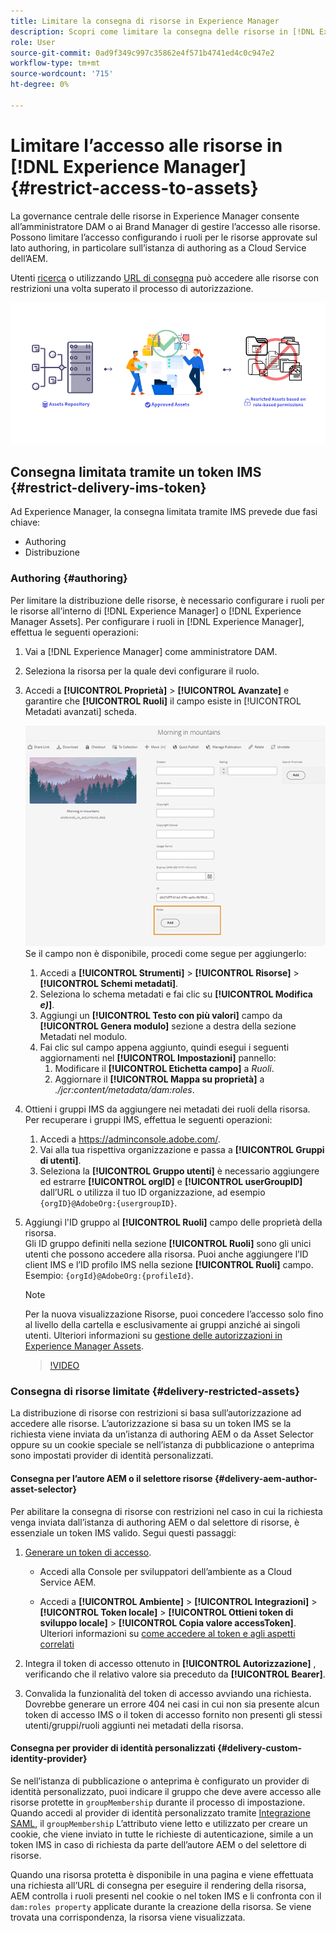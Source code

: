 ```yaml
---
title: Limitare la consegna di risorse in Experience Manager
description: Scopri come limitare la consegna delle risorse in [!DNL Experience Manager].
role: User
source-git-commit: 0ad9f349c997c35862e4f571b4741ed4c0c947e2
workflow-type: tm+mt
source-wordcount: '715'
ht-degree: 0%

---
```


# Limitare l’accesso alle risorse in [!DNL Experience Manager] {#restrict-access-to-assets}

La governance centrale delle risorse in Experience Manager consente all’amministratore DAM o ai Brand Manager di gestire l’accesso alle risorse. Possono limitare l’accesso configurando i ruoli per le risorse approvate sul lato authoring, in particolare sull’istanza di authoring as a Cloud Service dell’AEM.

Utenti [ricerca](search-assets-api.md) o utilizzando [URL di consegna](deliver-assets-apis.md) può accedere alle risorse con restrizioni una volta superato il processo di autorizzazione.

![Accesso limitato alle risorse](/help/assets/assets/restricted-access.png)

## Consegna limitata tramite un token IMS {#restrict-delivery-ims-token}

Ad Experience Manager, la consegna limitata tramite IMS prevede due fasi chiave:

* Authoring
* Distribuzione

### Authoring {#authoring}

Per limitare la distribuzione delle risorse, è necessario configurare i ruoli per le risorse all’interno di [!DNL Experience Manager] o [!DNL Experience Manager Assets]. Per configurare i ruoli in [!DNL Experience Manager], effettua le seguenti operazioni:

1. Vai a [!DNL Experience Manager] come amministratore DAM.
1. Seleziona la risorsa per la quale devi configurare il ruolo.
1. Accedi a **[!UICONTROL Proprietà]** > **[!UICONTROL Avanzate]** e garantire che **[!UICONTROL Ruoli]** il campo esiste in [!UICONTROL Metadati avanzati] scheda.

   ![Metadati dei ruoli](/help/assets/assets/roles_metadata.jpg)
Se il campo non è disponibile, procedi come segue per aggiungerlo:

   1. Accedi a **[!UICONTROL Strumenti]** > **[!UICONTROL Risorse]** > **[!UICONTROL Schemi metadati]**.
   1. Seleziona lo schema metadati e fai clic su **[!UICONTROL Modifica _e)_]**.
   1. Aggiungi un **[!UICONTROL Testo con più valori]** campo da **[!UICONTROL Genera modulo]** sezione a destra della sezione Metadati nel modulo.
   1. Fai clic sul campo appena aggiunto, quindi esegui i seguenti aggiornamenti nel  **[!UICONTROL Impostazioni]** pannello:
      1. Modificare il **[!UICONTROL Etichetta campo]** a _Ruoli_.
      1. Aggiornare il **[!UICONTROL Mappa su proprietà]** a _./jcr:content/metadata/dam:roles_.

1. Ottieni i gruppi IMS da aggiungere nei metadati dei ruoli della risorsa. Per recuperare i gruppi IMS, effettua le seguenti operazioni:
   1. Accedi a https://adminconsole.adobe.com/.
   1. Vai alla tua rispettiva organizzazione e passa a **[!UICONTROL Gruppi di utenti]**.
   1. Seleziona la **[!UICONTROL Gruppo utenti]** è necessario aggiungere ed estrarre **[!UICONTROL orgID]** e **[!UICONTROL userGroupID]** dall’URL o utilizza il tuo ID organizzazione, ad esempio `{orgID}@AdobeOrg:{usergroupID}`.

1. Aggiungi l&#39;ID gruppo al **[!UICONTROL Ruoli]** campo delle proprietà della risorsa. <br>
Gli ID gruppo definiti nella sezione **[!UICONTROL Ruoli]** sono gli unici utenti che possono accedere alla risorsa. Puoi anche aggiungere l’ID client IMS e l’ID profilo IMS nella sezione **[!UICONTROL Ruoli]** campo. Esempio: `{orgId}@AdobeOrg:{profileId}`.

   >[!NOTE]
   >
   >Per la nuova visualizzazione Risorse, puoi concedere l’accesso solo fino al livello della cartella e esclusivamente ai gruppi anziché ai singoli utenti. Ulteriori informazioni su [gestione delle autorizzazioni in Experience Manager Assets](https://experienceleague.adobe.com/en/docs/experience-manager-assets-essentials/help/get-started-admins/folder-access/manage-permissions).

   >[!VIDEO](https://video.tv.adobe.com/v/3427429)

### Consegna di risorse limitate {#delivery-restricted-assets}

La distribuzione di risorse con restrizioni si basa sull’autorizzazione ad accedere alle risorse. L’autorizzazione si basa su un token IMS se la richiesta viene inviata da un’istanza di authoring AEM o da Asset Selector oppure su un cookie speciale se nell’istanza di pubblicazione o anteprima sono impostati provider di identità personalizzati.

#### Consegna per l’autore AEM o il selettore risorse {#delivery-aem-author-asset-selector}

Per abilitare la consegna di risorse con restrizioni nel caso in cui la richiesta venga inviata dall’istanza di authoring AEM o dal selettore di risorse, è essenziale un token IMS valido. Segui questi passaggi:

1. [Generare un token di accesso](https://experienceleague.adobe.com/docs/experience-manager-cloud-service/content/implementing/developing/generating-access-tokens-for-server-side-apis.html?lang=en#generating-the-access-token).
   * Accedi alla Console per sviluppatori dell’ambiente as a Cloud Service AEM.

   * Accedi a **[!UICONTROL Ambiente]** > **[!UICONTROL Integrazioni]** > **[!UICONTROL Token locale]** > **[!UICONTROL Ottieni token di sviluppo locale]** > **[!UICONTROL Copia valore accessToken]**. Ulteriori informazioni su [come accedere al token e agli aspetti correlati](https://experienceleague.adobe.com/docs/experience-manager-cloud-service/content/implementing/developing/generating-access-tokens-for-server-side-apis.html?lang=en#generating-the-access-token)

1. Integra il token di accesso ottenuto in **[!UICONTROL Autorizzazione]** , verificando che il relativo valore sia preceduto da **[!UICONTROL Bearer]**.

1. Convalida la funzionalità del token di accesso avviando una richiesta. Dovrebbe generare un errore 404 nei casi in cui non sia presente alcun token di accesso IMS o il token di accesso fornito non presenti gli stessi utenti/gruppi/ruoli aggiunti nei metadati della risorsa.

#### Consegna per provider di identità personalizzati {#delivery-custom-identity-provider}

Se nell’istanza di pubblicazione o anteprima è configurato un provider di identità personalizzato, puoi indicare il gruppo che deve avere accesso alle risorse protette in `groupMembership` durante il processo di impostazione. Quando accedi al provider di identità personalizzato tramite [Integrazione SAML](https://experienceleague.adobe.com/en/docs/experience-manager-learn/cloud-service/authentication/saml-2-0), il `groupMembership` L’attributo viene letto e utilizzato per creare un cookie, che viene inviato in tutte le richieste di autenticazione, simile a un token IMS in caso di richiesta da parte dell’autore AEM o del selettore di risorse.

Quando una risorsa protetta è disponibile in una pagina e viene effettuata una richiesta all’URL di consegna per eseguire il rendering della risorsa, AEM controlla i ruoli presenti nel cookie o nel token IMS e li confronta con il `dam:roles property` applicate durante la creazione della risorsa. Se viene trovata una corrispondenza, la risorsa viene visualizzata.
